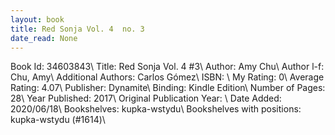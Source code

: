 ```yaml
---
layout: book
title: Red Sonja Vol. 4  no. 3
date_read: None
---
```


Book Id: 34603843\ 
Title: Red Sonja Vol. 4 #3\ 
Author: Amy Chu\ 
Author l-f: Chu, Amy\ 
Additional Authors: Carlos Gómez\ 
ISBN: \ 
My Rating: 0\ 
Average Rating: 4.07\ 
Publisher: Dynamite\ 
Binding: Kindle Edition\ 
Number of Pages: 28\ 
Year Published: 2017\ 
Original Publication Year: \ 
Date Added: 2020/06/18\ 
Bookshelves: kupka-wstydu\ 
Bookshelves with positions: kupka-wstydu (#1614)\ 

